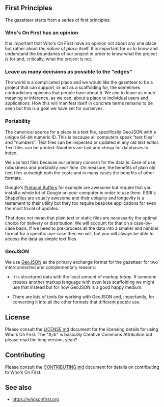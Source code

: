 ## First Principles

The gazetteer starts from a series of first principles:

### Who's On First has an opinion

It is important that Who's On First have an opinion not about any one place but rather
about _the nature of place_ itself. It is important for us to know and
understand the boundaries of our project in order to know what the project is
for and, critically, what the project is not.

### Leave as many decisions as possible to the "edges"

The world is a complicated place and we would like the gazetteer to be a project
that can support, or act as a scaffolding for, the sometimes contradictory
opinions that people have about it. We aim to leave as much meaning or
inference, as we can, about a place to individual users and applications. How
this will manifest itself in concrete terms remains to be seen but this is a
goal we have set for ourselves.

### Portability

The canonical source for a place is a text file, specifically GeoJSON with a
unique 64-bit numeric ID. This is because all computers speak "text files" and
"numbers". Text files can be inspected or updated in any old text editor. Text
files can be printed. Numbers are fast and cheap for databases to index.

We use text files because our primary concern for the data is: Ease of use,
robustness and portability _over time_. On measure, the benefits of plain old
text files outweigh both the costs and in many cases the benefits of other
formats.

Google's [Protocol Buffers](https://developers.google.com/protocol-buffers/) for
example are awesome but require that you install a whole lot of Google on your
computer in order to use them. ESRI's
[Shapefiles](https://en.wikipedia.org/wiki/Shapefile) are equally awesome and
their ubiquity and longevity is a testament to their utility but they too
require bespoke applications for even the most trivial of updates.

That does not mean that plain text or static files are necessarily the optimal
choice for delivery or distribution. We will account for that on a case-by-case
basis. If we need to pre-process all the data into a smaller and nimbler format
for a specific use-case then we will, but you will always be able to access the
data as simple text files.

### GeoJSON

We use [GeoJSON](http://www.geojson.org) as the primary exchange format for the
gazetteer for two interconnected and complementary reasons:

* It is structured data with the least amount of markup _today_. If someone
creates another markup language with even less scaffolding we might use that
instead but for now GeoJSON is a good happy medium.

* There are lots of tools for working with GeoJSON and, importantly, for
converting it into all the other formats that different people use.

## License

Please consult the [LICENSE.md](LICENSE.md) document for the licensing details for using Who's On First. The "tl;dr" is basically Creative Commons Attribution but please read the long version, yeah?

## Contributing

Please consult the [CONTRIBUTING.md](CONTRIBUTING.md) document for details on contributing to Who's On First.

## See also

* https://whosonfirst.org
